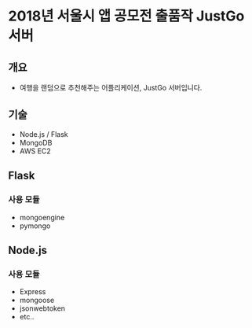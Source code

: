 # 2018년 서울시 앱 공모전 출품작 JustGo 서버

## 개요
- 여행을 랜덤으로 추천해주는 어플리케이션, JustGo 서버입니다.

## 기술

- Node.js / Flask
- MongoDB
- AWS EC2

## Flask

### 사용 모듈
- mongoengine
- pymongo

## Node.js

### 사용 모듈
- Express
- mongoose
- jsonwebtoken
- etc..